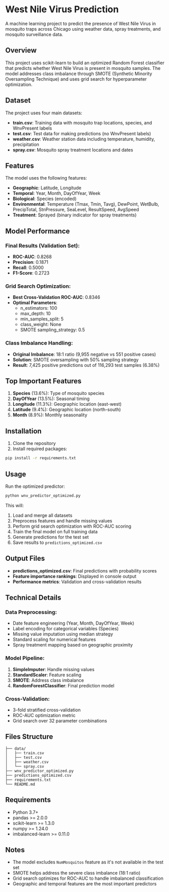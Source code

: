 # West Nile Virus Prediction

A machine learning project to predict the presence of West Nile Virus in mosquito traps across Chicago using weather data, spray treatments, and mosquito surveillance data.

## Overview

This project uses scikit-learn to build an optimized Random Forest classifier that predicts whether West Nile Virus is present in mosquito samples. The model addresses class imbalance through SMOTE (Synthetic Minority Oversampling Technique) and uses grid search for hyperparameter optimization.

## Dataset

The project uses four main datasets:
- **train.csv**: Training data with mosquito trap locations, species, and WnvPresent labels
- **test.csv**: Test data for making predictions (no WnvPresent labels)
- **weather.csv**: Weather station data including temperature, humidity, precipitation
- **spray.csv**: Mosquito spray treatment locations and dates

## Features

The model uses the following features:
- **Geographic**: Latitude, Longitude
- **Temporal**: Year, Month, DayOfYear, Week
- **Biological**: Species (encoded)
- **Environmental**: Temperature (Tmax, Tmin, Tavg), DewPoint, WetBulb, PrecipTotal, StnPressure, SeaLevel, ResultSpeed, AvgSpeed
- **Treatment**: Sprayed (binary indicator for spray treatments)

## Model Performance

### Final Results (Validation Set):
- **ROC-AUC**: 0.8268
- **Precision**: 0.1871
- **Recall**: 0.5000
- **F1-Score**: 0.2723

### Grid Search Optimization:
- **Best Cross-Validation ROC-AUC**: 0.8346
- **Optimal Parameters**:
  - n_estimators: 100
  - max_depth: 10
  - min_samples_split: 5
  - class_weight: None
  - SMOTE sampling_strategy: 0.5

### Class Imbalance Handling:
- **Original Imbalance**: 18:1 ratio (9,955 negative vs 551 positive cases)
- **Solution**: SMOTE oversampling with 50% sampling strategy
- **Result**: 7,425 positive predictions out of 116,293 test samples (6.38%)

## Top Important Features

1. **Species** (13.6%): Type of mosquito species
2. **DayOfYear** (13.5%): Seasonal timing
3. **Longitude** (11.3%): Geographic location (east-west)
4. **Latitude** (9.4%): Geographic location (north-south)
5. **Month** (8.9%): Monthly seasonality

## Installation

1. Clone the repository
2. Install required packages:
```bash
pip install -r requirements.txt
```

## Usage

Run the optimized predictor:
```bash
python wnv_predictor_optimized.py
```

This will:
1. Load and merge all datasets
2. Preprocess features and handle missing values
3. Perform grid search optimization with ROC-AUC scoring
4. Train the final model on full training data
5. Generate predictions for the test set
6. Save results to `predictions_optimized.csv`

## Output Files

- **predictions_optimized.csv**: Final predictions with probability scores
- **Feature importance rankings**: Displayed in console output
- **Performance metrics**: Validation and cross-validation results

## Technical Details

### Data Preprocessing:
- Date feature engineering (Year, Month, DayOfYear, Week)
- Label encoding for categorical variables (Species)
- Missing value imputation using median strategy
- Standard scaling for numerical features
- Spray treatment mapping based on geographic proximity

### Model Pipeline:
1. **SimpleImputer**: Handle missing values
2. **StandardScaler**: Feature scaling
3. **SMOTE**: Address class imbalance
4. **RandomForestClassifier**: Final prediction model

### Cross-Validation:
- 3-fold stratified cross-validation
- ROC-AUC optimization metric
- Grid search over 32 parameter combinations

## Files Structure

```
├── data/
│   ├── train.csv
│   ├── test.csv
│   ├── weather.csv
│   └── spray.csv
├── wnv_predictor_optimized.py
├── predictions_optimized.csv
├── requirements.txt
└── README.md
```

## Requirements

- Python 3.7+
- pandas >= 2.0.0
- scikit-learn >= 1.3.0
- numpy >= 1.24.0
- imbalanced-learn >= 0.11.0

## Notes

- The model excludes `NumMosquitos` feature as it's not available in the test set
- SMOTE helps address the severe class imbalance (18:1 ratio)
- Grid search optimizes for ROC-AUC to handle imbalanced classification
- Geographic and temporal features are the most important predictors